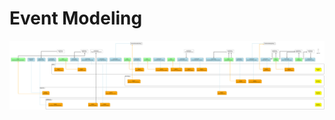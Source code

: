 # Event Modeling

![modeling](https://github.com/fpmi-hci-2025/project12b-aquarius/blob/71cccb0fdc0bda4645356746ff01cdda49ce94a5/img/EventModeling.svg?raw=true)
